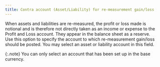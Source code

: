 ```yaml
---
title: Contra account (Asset/Liability) for re-measurement gain/loss
---
```



When assets and liabilities are re-measured, the profit or loss made  is notional and is therefore not directly taken as an income or expense  to the Profit and Loss account. They appear in the balance sheet as a  reserve. Use this option to specify the account to which re-measurement  gain/loss should be posted. You may select an asset or liability account  in this field.


{:.note}
You can only select an account that has been  set up in the base currency.
